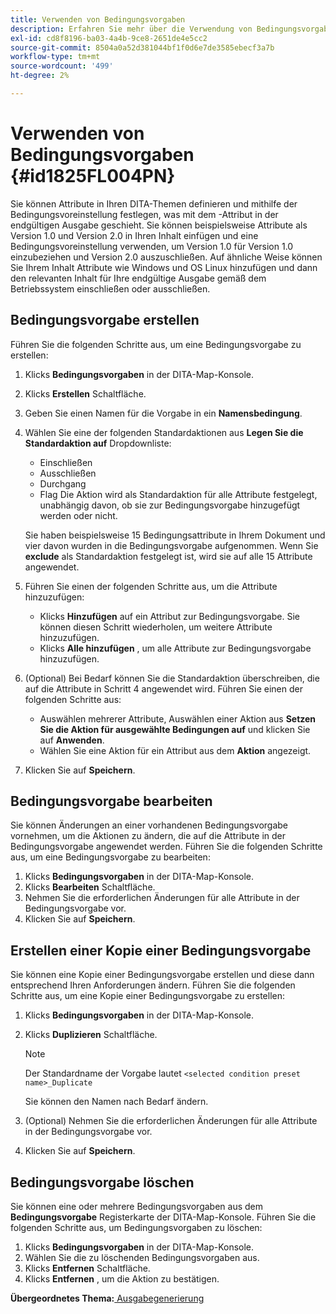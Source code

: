```yaml
---
title: Verwenden von Bedingungsvorgaben
description: Erfahren Sie mehr über die Verwendung von Bedingungsvorgaben in AEM Guides. Erfahren Sie, wie Sie in AEM Bedingungsvorgaben erstellen, bearbeiten, kopieren und löschen.
exl-id: cd8f8196-ba03-4a4b-9ce8-2651de4e5cc2
source-git-commit: 8504a0a52d381044bf1f0d6e7de3585ebecf3a7b
workflow-type: tm+mt
source-wordcount: '499'
ht-degree: 2%

---
```


# Verwenden von Bedingungsvorgaben {#id1825FL004PN}

Sie können Attribute in Ihren DITA-Themen definieren und mithilfe der Bedingungsvoreinstellung festlegen, was mit dem -Attribut in der endgültigen Ausgabe geschieht. Sie können beispielsweise Attribute als Version 1.0 und Version 2.0 in Ihren Inhalt einfügen und eine Bedingungsvoreinstellung verwenden, um Version 1.0 für Version 1.0 einzubeziehen und Version 2.0 auszuschließen. Auf ähnliche Weise können Sie Ihrem Inhalt Attribute wie Windows und OS Linux hinzufügen und dann den relevanten Inhalt für Ihre endgültige Ausgabe gemäß dem Betriebssystem einschließen oder ausschließen.

## Bedingungsvorgabe erstellen

Führen Sie die folgenden Schritte aus, um eine Bedingungsvorgabe zu erstellen:

1. Klicks **Bedingungsvorgaben** in der DITA-Map-Konsole.
1. Klicks **Erstellen** Schaltfläche.
1. Geben Sie einen Namen für die Vorgabe in ein **Namensbedingung**.
1. Wählen Sie eine der folgenden Standardaktionen aus **Legen Sie die Standardaktion auf** Dropdownliste:

   - Einschließen
   - Ausschließen
   - Durchgang
   - Flag Die Aktion wird als Standardaktion für alle Attribute festgelegt, unabhängig davon, ob sie zur Bedingungsvorgabe hinzugefügt werden oder nicht.

   Sie haben beispielsweise 15 Bedingungsattribute in Ihrem Dokument und vier davon wurden in die Bedingungsvorgabe aufgenommen. Wenn Sie **exclude** als Standardaktion festgelegt ist, wird sie auf alle 15 Attribute angewendet.

1. Führen Sie einen der folgenden Schritte aus, um die Attribute hinzuzufügen:
   - Klicks **Hinzufügen** auf ein Attribut zur Bedingungsvorgabe. Sie können diesen Schritt wiederholen, um weitere Attribute hinzuzufügen.
   - Klicks **Alle hinzufügen** , um alle Attribute zur Bedingungsvorgabe hinzuzufügen.
1. \(Optional\) Bei Bedarf können Sie die Standardaktion überschreiben, die auf die Attribute in Schritt 4 angewendet wird. Führen Sie einen der folgenden Schritte aus:
   - Auswählen mehrerer Attribute, Auswählen einer Aktion aus **Setzen Sie die Aktion für ausgewählte Bedingungen auf** und klicken Sie auf **Anwenden**.
   - Wählen Sie eine Aktion für ein Attribut aus dem **Aktion** angezeigt.
1. Klicken Sie auf **Speichern**.

## Bedingungsvorgabe bearbeiten

Sie können Änderungen an einer vorhandenen Bedingungsvorgabe vornehmen, um die Aktionen zu ändern, die auf die Attribute in der Bedingungsvorgabe angewendet werden. Führen Sie die folgenden Schritte aus, um eine Bedingungsvorgabe zu bearbeiten:

1. Klicks **Bedingungsvorgaben** in der DITA-Map-Konsole.
1. Klicks **Bearbeiten** Schaltfläche.
1. Nehmen Sie die erforderlichen Änderungen für alle Attribute in der Bedingungsvorgabe vor.
1. Klicken Sie auf **Speichern**.

## Erstellen einer Kopie einer Bedingungsvorgabe

Sie können eine Kopie einer Bedingungsvorgabe erstellen und diese dann entsprechend Ihren Anforderungen ändern. Führen Sie die folgenden Schritte aus, um eine Kopie einer Bedingungsvorgabe zu erstellen:

1. Klicks **Bedingungsvorgaben** in der DITA-Map-Konsole.
1. Klicks **Duplizieren** Schaltfläche.

   >[!NOTE]
   >
   > Der Standardname der Vorgabe lautet `<selected condition preset name>_Duplicate`

   Sie können den Namen nach Bedarf ändern.

1. \(Optional\) Nehmen Sie die erforderlichen Änderungen für alle Attribute in der Bedingungsvorgabe vor.
1. Klicken Sie auf **Speichern**.

## Bedingungsvorgabe löschen

Sie können eine oder mehrere Bedingungsvorgaben aus dem **Bedingungsvorgabe** Registerkarte der DITA-Map-Konsole. Führen Sie die folgenden Schritte aus, um Bedingungsvorgaben zu löschen:

1. Klicks **Bedingungsvorgaben** in der DITA-Map-Konsole.
1. Wählen Sie die zu löschenden Bedingungsvorgaben aus.
1. Klicks **Entfernen** Schaltfläche.
1. Klicks **Entfernen** , um die Aktion zu bestätigen.

**Übergeordnetes Thema:**[ Ausgabegenerierung](generate-output.md)
